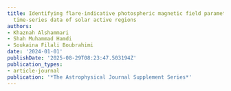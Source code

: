 ```yaml
---
title: Identifying flare-indicative photospheric magnetic field parameters from multivariate
  time-series data of solar active regions
authors:
- Khaznah Alshammari
- Shah Muhammad Hamdi
- Soukaina Filali Boubrahimi
date: '2024-01-01'
publishDate: '2025-08-29T08:23:47.503194Z'
publication_types:
- article-journal
publication: '*The Astrophysical Journal Supplement Series*'
---
```

